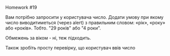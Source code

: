 Homework #19

Вам потрібно запросити у користувача число. Додати умову при якому число виводитиметься
(через alert) з правильним словом: «рік», «року» або «років». Тобто. "29 років" або 
"4 роки".

Обмежень за віком - ні, теж підходить.

Також зробіть просту перевірку, що користувач ввів число